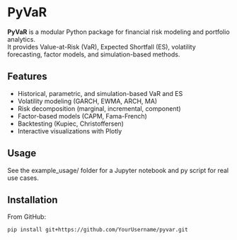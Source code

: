 # PyVaR

**PyVaR** is a modular Python package for financial risk modeling and portfolio analytics.  
It provides Value-at-Risk (VaR), Expected Shortfall (ES), volatility forecasting, 
factor models, and simulation-based methods.

## Features

- Historical, parametric, and simulation-based VaR and ES
- Volatility modeling (GARCH, EWMA, ARCH, MA)
- Risk decomposition (marginal, incremental, component)
- Factor-based models (CAPM, Fama-French)
- Backtesting (Kupiec, Christoffersen)
- Interactive visualizations with Plotly

## Usage
See the example_usage/ folder for a Jupyter notebook and py script for real use cases.

## Installation

From GitHub:

```bash
pip install git+https://github.com/YourUsername/pyvar.git


